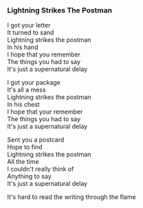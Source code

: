 ### Lightning Strikes The Postman

I got your letter  
It turned to sand  
Lightning strikes the postman  
In his hand  
I hope that you remember  
The things you had to say  
It's just a supernatural delay

I got your package  
It's all a mess  
Lightning strikes the postman  
In his chest  
I hope that your remember  
The things you had to say  
It's just a supernatural delay

Sent you a postcard  
Hope to find  
Lightning strikes the postman  
All the time  
I couldn't really think of  
Anything to say  
It's just a supernatural delay

It's hard to read the writing through the flame